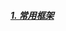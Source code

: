 ##### [1. 常用框架](https://github.com/chen-eugene/my-vue/blob/master/docment/%E5%B8%B8%E7%94%A8%E5%BA%93.md)
